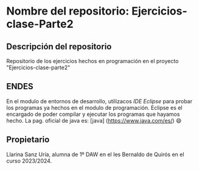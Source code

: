 
# Nombre del repositorio: Ejercicios-clase-Parte2

## Descripción del repositorio
Repositorio de los ejercicios hechos en programación en el proyecto "Ejercicios-clase-parte2"
## ENDES
En el modulo de entornos de desarrollo, utilizacos *IDE Eclipse* para probar los programas ya hechos en el modulo de programación.
Eclipse es el encargado de poder compilar y ejecutar los programas que hayamos hecho.
La pag. oficial de java es: [java] (https://www.java.com/es/) :smile:
## Propietario
Llarina Sanz Uría, alumna de 1º DAW en el Ies Bernaldo de Quirós en el curso 2023/2024.
